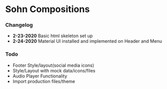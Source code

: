 # Sohn Compositions 

### Changelog
- **2-23-2020** Basic html skeleton set up
- **2-24-2020** Material UI installed and implemented on Header and Menu

### Todo
- Footer Style/layout(social media icons)
- Style/Layout with mock data/icons/files
- Audio Player Functionality
- Import production files/theme
